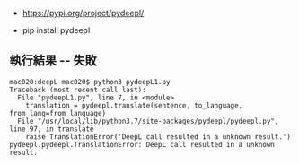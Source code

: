 
* https://pypi.org/project/pydeepl/

* pip install pydeepl

## 執行結果 -- 失敗

```
mac020:deepL mac020$ python3 pydeepL1.py
Traceback (most recent call last):
  File "pydeepL1.py", line 7, in <module>
    translation = pydeepl.translate(sentence, to_language, from_lang=from_language)
  File "/usr/local/lib/python3.7/site-packages/pydeepl/pydeepl.py", line 97, in translate
    raise TranslationError('DeepL call resulted in a unknown result.')
pydeepl.pydeepl.TranslationError: DeepL call resulted in a unknown result.
```



